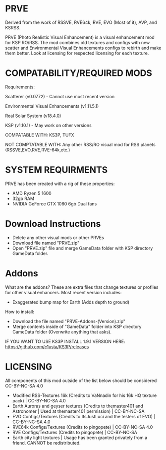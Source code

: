 # PRVE
Derived from the work of RSSVE, RVE64k, RVE, EVO (Most of it), AVP, and KSRSS.

PRVE (Photo Realistic Visual Enhancement) is a visual enhancement mod for KSP RO/RSS. The mod combines old textures and configs with new scatter and Environmental Visual Enhancements configs to rebirth and make them better. Look at licensing for respected licensing for each texture.


# COMPATABILITY/REQUIRED MODS 

Requirements:

Scatterer (v0.0772) - Cannot use most recent version

Environmental Visual Enhancements (v1.11.5.1)

Real Solar System (v18.4.0)

KSP (v1.10.1) - May work on other versions

COMPATABLE WITH: KS3P, TUFX

NOT COMPTATABLE WITH: Any other RSS/RO visual mod for RSS planets (RSSVE,EVO,RVE,RVE-64k,etc.)

# SYSTEM REQUIRMENTS

PRVE has been created with a rig of these properties:

- AMD Ryzen 5 1600
- 32gb RAM
- NVIDIA GeForce GTX 1060 6gb Dual fans

# Download Instructions
- Delete any other visual mods or other PRVEs
- Download file named "PRVE.zip"
- Open "PRVE.zip" file and merge GameData folder with KSP directory GameData folder.

# Addons

What are the addons? These are extra files that change textures or profiles for other visual enhancers. Most recent version includes:

- Exaggerated bump map for Earth (Adds depth to ground)

How to install:
- Download the file named "PRVE-Addons-(Version).zip"
- Merge contents inside of "GameData" folder into KSP directory GameData folder (Overwrite anything that asks).

IF YOU WANT TO USE KS3P INSTALL 1.9.1 VERSION HERE: https://github.com/c1usta/KS3P/releases





# LICENSING

All components of this mod outside of the list below should be considered CC-BY-NC-SA 4.0

- Modified RSS-Textures 16k (Credits to VaNnadin for his 16k HQ texture pack) | CC-BY-NC-SA 4.0
- Earth Auroras and geyser textures (Credits to themaster401 and Astronomer | Used at themaster401 permission) | CC-BY-NC-SA
- EVO Configs/Textures (Credits to ItsJustLuci and the testers of EVO) | CC-BY-NC-SA 4.0
- RVE64k Configs/Textures (Credits to pingopete) | CC-BY-NC-SA 4.0
- RVE Configs/Textures (Credits to pingopete) | CC-BY-NC-SA
- Earth city light textures | Usage has been granted privately from a friend. CANNOT be redistributed.
